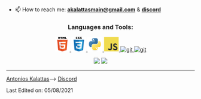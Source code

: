 
- 📫 How to reach me: **akalattasmain@gmail.com** & <a href="https://discord.gg/NSnzxvTWDY">**discord**</a>

<h3 align="center">Languages and Tools:</h3>

<p align="center"> 
  <a href="https://www.w3.org/html/" target="_blank"> 
    <img src="https://raw.githubusercontent.com/devicons/devicon/master/icons/html5/html5-original-wordmark.svg" alt="html5" width="40" height="40"/> 
  </a>
  <a href="https://www.w3schools.com/css/" target="_blank"> 
    <img src="https://raw.githubusercontent.com/devicons/devicon/master/icons/css3/css3-original-wordmark.svg" alt="css3" width="40" height="40"/> 
  </a> 
  <a href="https://www.python.org" target="_blank"> 
    <img src="https://raw.githubusercontent.com/devicons/devicon/master/icons/python/python-original.svg" alt="python" width="40" height="40"/> 
  </a>  
  <a href="https://developer.mozilla.org/en-US/docs/Web/JavaScript" target="_blank"> 
    <img src="https://raw.githubusercontent.com/devicons/devicon/master/icons/javascript/javascript-original.svg" alt="javascript" width="40" height="40"/> 
  </a> 
  <a href="https://git-scm.com/" target="_blank"> 
    <img src="https://www.vectorlogo.zone/logos/git-scm/git-scm-icon.svg" alt="git" width="40" height="40"/> 
  </a>
  <a href="https://git-scm.com/" target="_blank"> 
    <img src="https://raw.githubusercontent.com/isocpp/logos/master/cpp_logo.png" alt="git" width="40" height="40"/> 
  </a>
</p>

<p align= "center">
  <img height= "150" src="https://github-readme-stats.vercel.app/api?username=AntoniosKalattas&theme=react&show_icons=true&include_all_commits=true" />
  <img height= "150" src="https://github-readme-stats.vercel.app/api/top-langs/?username=AntoniosKalattas&theme=react&layout=compact" />
</p>

------

[Antonios Kalattas](https://github.com/AntoniosKalattas)-->
[Discord](https://discord.gg/NSnzxvTWDY)

Last Edited on: 05/08/2021<br>



<!--         _____
            |    ||
            |\___/|
            |     |
            |     |
            |     |
            |     |
            |     |
            |     |
        ____||____|____
       /    |     |     \
      /     |     |    | \
     |      |     |    |  |
     |      |     |    |  |
     |                 |  |
     |                 |  |
     |                    /
     |                   /
      \                 /
       \               /
        |             |
        |             |-->
        
        
<!--//111111111111111111111111111111111111111111111111111111111
//111111111111111111111111111111111¶¶¶111111111111111111111
//111111111111111111111111111111¶¶¶¶11111111111111111111111
//1111111111111111111111111111¶¶¶¶1111111111111111111111111
//11111111111111111111111111¶¶¶¶¶¶1111111111111111111111111
//111111111111111111111111¶¶¶¶¶¶1111¶¶¶11¶¶¶¶¶¶¶¶¶¶¶¶¶¶¶111
//111111111111111¶¶¶¶¶¶¶¶¶¶¶¶¶¶¶¶¶¶¶¶¶¶¶¶¶¶¶¶¶¶¶¶¶111111111
//11111111111111111¶¶¶¶¶¶¶¶¶¶¶¶¶¶¶¶¶¶¶¶¶¶¶¶¶¶¶¶111111111111
//11111111111111111111¶¶¶¶¶¶¶¶¶¶¶¶¶¶¶¶¶¶¶¶¶¶¶¶¶¶¶¶¶¶¶¶¶1111
//1111111111111111¶¶¶¶¶¶¶¶¶¶¶¶¶¶¶¶¶¶¶¶¶¶¶¶¶¶¶¶¶¶¶1111111111
//111111111111111¶¶¶111¶¶¶¶¶¶¶¶¶¶¶¶¶¶¶¶¶¶¶¶¶¶¶¶¶¶¶¶¶1111111
//111111111111¶¶¶¶¶11¶¶¶¶¶¶¶¶¶¶¶11¶¶¶¶¶¶¶¶¶¶¶¶¶¶¶¶¶¶¶111111
//11111111111¶¶¶¶¶¶¶¶¶¶¶¶¶¶¶1¶¶1111¶¶¶¶¶¶¶¶¶¶¶¶¶11¶¶¶¶¶1111
//1111111¶¶¶¶¶¶¶¶¶¶¶¶¶¶¶¶¶¶111¶11111¶¶¶¶¶¶¶¶¶¶¶¶¶111¶¶¶¶111
//11111¶¶¶¶¶¶¶¶¶¶¶¶¶¶¶¶¶¶¶111111111¶¶¶¶¶¶¶¶¶¶¶¶¶¶¶1111¶¶¶11
//1111¶¶¶¶¶¶¶¶111111111111111111111¶¶¶¶¶¶¶¶¶¶¶¶¶¶¶¶11111¶¶1
//11111¶¶¶¶¶111111111111111111111¶¶¶¶¶¶¶¶¶¶¶¶¶¶¶¶¶¶11111111
//1111111¶1111111111111111111¶¶¶¶¶¶¶¶¶¶¶¶¶¶¶¶¶¶¶¶¶¶¶1111111
//1111111111111¶¶¶¶¶¶¶¶¶¶¶¶¶¶¶¶¶¶¶¶¶¶¶¶¶¶¶¶¶¶¶¶¶¶¶¶¶1111111
//111111111111111¶¶¶¶¶¶¶¶¶¶¶¶¶¶¶¶¶¶¶¶¶¶¶¶¶¶¶¶11¶¶¶¶¶1111111
//11111111111¶¶¶¶¶¶¶¶¶¶¶¶¶¶¶¶¶¶¶¶¶¶¶¶¶¶¶¶¶¶1111¶¶¶¶¶1111111
//11111111¶¶¶¶¶¶¶¶¶¶¶¶¶¶¶¶¶¶¶¶¶¶¶¶¶¶¶¶¶¶¶¶111111¶¶¶¶1111111
//111111¶¶¶¶¶¶¶¶¶¶¶¶¶¶¶¶¶¶¶¶¶¶¶¶¶¶¶¶¶¶¶111111111¶¶¶¶1111111
//1111¶¶¶¶¶¶¶¶¶¶¶¶¶¶¶¶¶¶¶¶¶¶¶¶¶¶¶¶¶¶¶11111111111¶¶¶¶1111111
//111¶¶¶¶¶¶¶¶¶¶¶¶¶¶¶¶¶¶¶111¶¶¶¶¶¶111111111111111¶¶¶11111111
//11¶¶¶¶¶¶¶¶¶¶¶¶¶¶¶¶1111111111111111111111111111¶¶111111111
//1¶¶¶¶¶¶¶¶¶¶¶¶¶¶¶11111111111111111¶¶1111111111111111111111
//¶¶¶¶¶¶¶¶¶¶¶¶¶¶¶111111111111111111111¶¶¶¶11111111111111111
//¶¶¶¶¶¶¶¶¶¶1¶¶¶111111111111111111111111¶¶¶¶¶11111111111111
//¶¶¶¶¶¶¶¶¶¶11¶¶11111111111111111111111111¶¶¶¶¶¶¶1111111111
//¶¶¶¶¶¶¶¶¶¶¶111¶111111111111¶¶¶11111¶¶¶¶111¶¶¶¶¶¶¶11111111
//¶¶¶¶¶¶¶¶¶¶¶¶11111111111111111¶¶¶11111¶¶¶¶¶¶¶¶¶¶¶¶¶¶111111
//¶¶¶¶¶¶¶¶¶¶¶¶¶¶¶11111111111111¶¶¶¶¶¶¶¶¶¶¶¶¶¶¶¶¶¶¶¶¶¶¶¶1111
//¶1¶¶¶¶¶¶¶¶¶¶¶¶¶¶¶¶¶111111111¶¶¶¶¶¶¶¶¶¶¶¶¶¶¶¶¶¶¶¶¶¶¶¶¶¶¶11
//¶¶11¶¶¶¶¶¶¶¶¶¶¶¶111111111¶¶¶¶¶¶¶¶¶¶¶¶¶¶¶¶111¶¶¶¶¶¶¶¶¶¶¶¶1
//1¶11¶¶¶¶¶¶¶¶¶¶¶¶¶¶¶¶¶¶¶¶¶¶¶¶¶¶¶¶¶¶¶¶¶¶11111111111¶¶¶¶¶¶¶¶
//1111¶¶¶¶¶¶¶¶¶¶¶¶¶¶¶¶¶¶¶¶¶¶¶¶¶¶¶¶¶¶¶¶¶11111111111111¶¶¶¶¶¶
//1111¶¶¶¶¶1¶¶¶¶¶¶¶¶¶¶¶¶¶¶¶¶¶¶11¶¶¶¶¶¶¶¶11111111111111¶¶¶¶¶
//11111¶¶¶11111¶¶¶¶¶¶¶¶¶¶¶¶¶11111¶¶¶¶¶¶¶¶¶¶11111111111111¶¶
//1111¶¶¶11111111¶¶¶1¶¶¶¶¶¶¶¶¶11111¶¶¶¶¶11111111111111111¶¶
//1111¶¶¶111111111111111¶¶¶¶¶¶¶1111111¶¶¶¶¶¶¶¶111111111111¶
//11111¶¶1111111111111111111¶¶¶¶¶1111111111111111111111111¶
//111111¶11111111111111111111¶¶¶¶11111111111111111111111111
//1111111111111111111111111111¶¶¶11111111111111111111111111
//11111111111111111111111111111¶¶11111111111111111111111111
//111111111111111111111111111111111111111111111111111111111
//111111111111111111111111111111111111111111111111111111111
//-->

